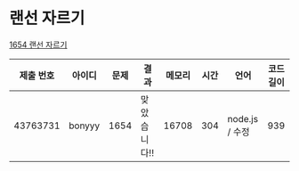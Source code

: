 # 랜선 자르기

[1654 랜선 자르기](https://www.acmicpc.net/problem/1654)

| 제출 번호 | 아이디 | 문제 | 결과         | 메모리 | 시간 | 언어           | 코드 길이 |
| --------- | ------ | ---- | ------------ | ------ | ---- | -------------- | --------- |
| 43763731  | bonyyy | 1654 | 맞았습니다!! | 16708  | 304  | node.js / 수정 | 939       |
